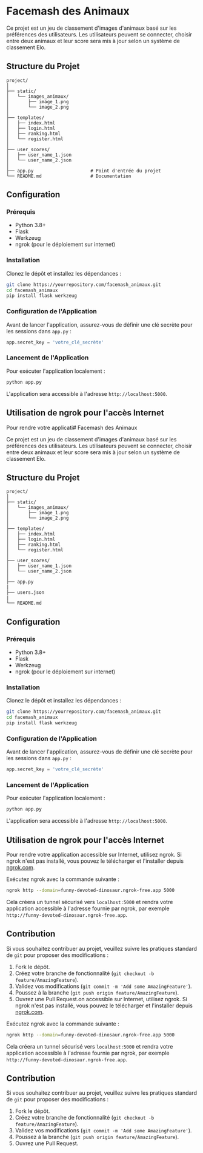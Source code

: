 # Facemash des Animaux

Ce projet est un jeu de classement d'images d'animaux basé sur les préférences des utilisateurs. Les utilisateurs peuvent se connecter, choisir entre deux animaux et leur score sera mis à jour selon un système de classement Elo.

## Structure du Projet

```
project/
│
├── static/                       
│   └── images_animaux/                
│       ├── image_1.png
│       └── image_2.png
│
├── templates/                    
│   ├── index.html
│   ├── login.html
│   ├── ranking.html
│   └── register.html
│ 
├── user_scores/                    
│   ├── user_name_1.json
│   └── user_name_2.json
│
├── app.py                     # Point d'entrée du projet
└── README.md                  # Documentation
```

## Configuration

### Prérequis

- Python 3.8+
- Flask
- Werkzeug
- ngrok (pour le déploiement sur internet)

### Installation

Clonez le dépôt et installez les dépendances :

```bash
git clone https://yourrepository.com/facemash_animaux.git
cd facemash_animaux
pip install flask werkzeug
```

### Configuration de l'Application

Avant de lancer l'application, assurez-vous de définir une clé secrète pour les sessions dans `app.py` :

```python
app.secret_key = 'votre_clé_secrète'
```

### Lancement de l'Application

Pour exécuter l'application localement :

```bash
python app.py
```

L'application sera accessible à l'adresse `http://localhost:5000`.

## Utilisation de ngrok pour l'accès Internet

Pour rendre votre applicati# Facemash des Animaux

Ce projet est un jeu de classement d'images d'animaux basé sur les préférences des utilisateurs. Les utilisateurs peuvent se connecter, choisir entre deux animaux et leur score sera mis à jour selon un système de classement Elo.

## Structure du Projet

```
project/
│
├── static/                       
│   └── images_animaux/                
│       ├── image_1.png
│       └── image_2.png
│
├── templates/                    
│   ├── index.html
│   ├── login.html
│   ├── ranking.html
│   └── register.html
│ 
├── user_scores/                    
│   ├── user_name_1.json
│   └── user_name_2.json
│
├── app.py
|
├── users.json
|
└── README.md
```

## Configuration

### Prérequis

- Python 3.8+
- Flask
- Werkzeug
- ngrok (pour le déploiement sur internet)

### Installation

Clonez le dépôt et installez les dépendances :

```bash
git clone https://yourrepository.com/facemash_animaux.git
cd facemash_animaux
pip install flask werkzeug
```

### Configuration de l'Application

Avant de lancer l'application, assurez-vous de définir une clé secrète pour les sessions dans `app.py` :

```python
app.secret_key = 'votre_clé_secrète'
```

### Lancement de l'Application

Pour exécuter l'application localement :

```bash
python app.py
```

L'application sera accessible à l'adresse `http://localhost:5000`.

## Utilisation de ngrok pour l'accès Internet

Pour rendre votre application accessible sur Internet, utilisez ngrok. Si ngrok n'est pas installé, vous pouvez le télécharger et l'installer depuis [ngrok.com](https://ngrok.com/).

Exécutez ngrok avec la commande suivante :

```bash
ngrok http --domain=funny-devoted-dinosaur.ngrok-free.app 5000
```

Cela créera un tunnel sécurisé vers `localhost:5000` et rendra votre application accessible à l'adresse fournie par ngrok, par exemple `http://funny-devoted-dinosaur.ngrok-free.app`.

## Contribution

Si vous souhaitez contribuer au projet, veuillez suivre les pratiques standard de `git` pour proposer des modifications :

1. Fork le dépôt.
2. Créez votre branche de fonctionnalité (`git checkout -b feature/AmazingFeature`).
3. Validez vos modifications (`git commit -m 'Add some AmazingFeature'`).
4. Poussez à la branche (`git push origin feature/AmazingFeature`).
5. Ouvrez une Pull Request.on accessible sur Internet, utilisez ngrok. Si ngrok n'est pas installé, vous pouvez le télécharger et l'installer depuis [ngrok.com](https://ngrok.com/).

Exécutez ngrok avec la commande suivante :

```bash
ngrok http --domain=funny-devoted-dinosaur.ngrok-free.app 5000
```

Cela créera un tunnel sécurisé vers `localhost:5000` et rendra votre application accessible à l'adresse fournie par ngrok, par exemple `http://funny-devoted-dinosaur.ngrok-free.app`.

## Contribution

Si vous souhaitez contribuer au projet, veuillez suivre les pratiques standard de `git` pour proposer des modifications :

1. Fork le dépôt.
2. Créez votre branche de fonctionnalité (`git checkout -b feature/AmazingFeature`).
3. Validez vos modifications (`git commit -m 'Add some AmazingFeature'`).
4. Poussez à la branche (`git push origin feature/AmazingFeature`).
5. Ouvrez une Pull Request.